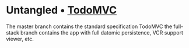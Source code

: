 # Untangled • [TodoMVC](http://todomvc.com)

The master branch contains the standard specification TodoMVC
the full-stack branch contains the app with full datomic persistence, VCR support viewer, etc.
